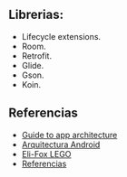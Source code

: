 
## Librerias: ##

- Lifecycle extensions.
- Room.
- Retrofit.
- Glide.
- Gson.
- Koin.


## Referencias ##

- [Guide to app architecture](https://developer.android.com/jetpack/guide)
- [Arquitectura Android](https://github.com/Eli-Fox/LEGO-Catalog)
- [Eli-Fox LEGO ](https://proandroiddev.com/android-architecture-starring-kotlin-coroutines-jetpack-mvvm-room-paging-retrofit-and-dagger-7749b2bae5f7)
- [Referencias](https://discover.hubpages.com/technology/Working-With-Android-JetPack-Paging-Library)


